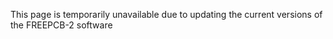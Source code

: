 This page is temporarily unavailable due to updating the current versions of the FREEPCB-2 software

